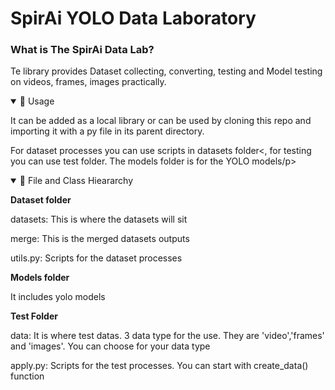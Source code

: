 
<div>
      <h1>SpirAi YOLO Data Laboratory</h1>
  <div>
    <h3>What is The SpirAi Data Lab?</h3>
    <p>Te library provides Dataset collecting, converting, testing and Model testing on videos, frames, images practically. </p>
  </div>
  <div>
      <details open> 
            <summary>📘 Usage</summary>
            <p>It can be added as a local library or can be used by cloning this repo and importing it with a py file in its parent directory.</p>   
            <p>For dataset processes you can use scripts in datasets folder<, for testing you can use test folder. The models folder is for the YOLO models/p>
       </details>
  </div>
<details open>
      <summary>🌲 File and Class Hieararchy</summary>
      <p><b>Dataset folder</b></p>
      <p>datasets: This is where the datasets will sit</p>
      <p>merge: This is the merged datasets outputs</p>
      <p>utils.py: Scripts for the dataset processes</p>
      <p><b>Models folder</b></p>
      <p>It includes yolo models</p>
      <p><b>Test Folder</b></p>
      <p>data: It is where test datas. 3 data type for the use. They are 'video','frames' and 'images'. You can choose for your data type</p>
      <p>apply.py: Scripts for the test processes. You can start with create_data() function</p>
</details>
</div>





